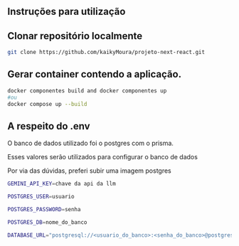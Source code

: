 ## Instruções para utilização ##


## Clonar repositório localmente
```bash
git clone https://github.com/kaikyMoura/projeto-next-react.git
```


## Gerar container contendo a aplicação.

```bash
docker componentes build and docker componentes up
#ou
docker compose up --build
```


## A respeito do .env

O banco de dados utilizado foi o postgres com o prisma.

Esses valores serão utilizados para configurar o banco de dados

Por via das dúvidas, preferi subir uma imagem postgres

```bash
GEMINI_API_KEY=chave da api da llm

POSTGRES_USER=usuario

POSTGRES_PASSWORD=senha

POSTGRES_DB=nome_do_banco

DATABASE_URL="postgresql://<usuario_do_banco>:<senha_do_banco>@postgres:5432/$<banco>?schema=public"
```
